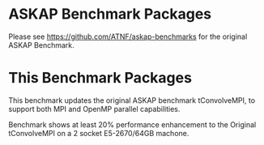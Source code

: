 ASKAP Benchmark Packages
========================


Please see https://github.com/ATNF/askap-benchmarks for the original ASKAP Benchmark.

This Benchmark Packages
=======================

This benchmark updates the original ASKAP benchmark tConvolveMPI, to support both MPI 
and OpenMP parallel capabilities.

Benchmark shows at least 20% performance enhancement to the Original tConvolveMPI on
a 2 socket E5-2670/64GB machone. 
